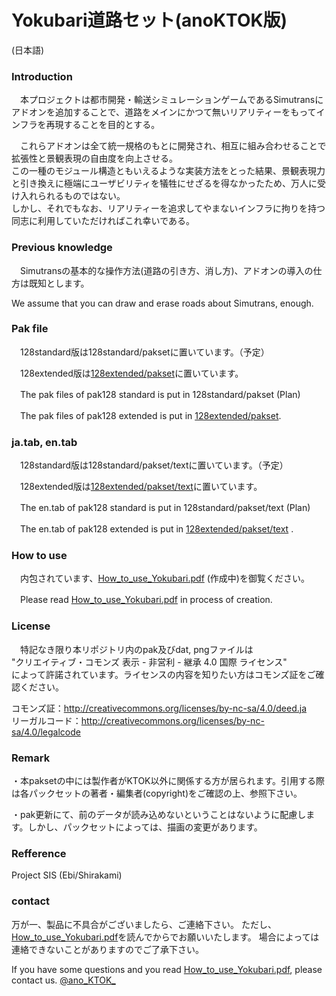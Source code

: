 # Yokubari道路セット(anoKTOK版)

(日本語)

### Introduction
　本プロジェクトは都市開発・輸送シミュレーションゲームであるSimutransにアドオンを追加することで、道路をメインにかつて無いリアリティーをもってインフラを再現することを目的とする。

　これらアドオンは全て統一規格のもとに開発され、相互に組み合わせることで拡張性と景観表現の自由度を向上させる。  
この一種のモジュール構造ともいえるような実装方法をとった結果、景観表現力と引き換えに極端にユーザビリティを犠牲にせざるを得なかったため、万人に受け入れられるものではない。  
しかし、それでもなお、リアリティーを追求してやまないインフラに拘りを持つ同志に利用していただければこれ幸いである。  


### Previous knowledge
　Simutransの基本的な操作方法(道路の引き方、消し方)、アドオンの導入の仕方は既知とします。

 We assume that you can draw and erase roads about Simutrans, enough.  

### Pak file
　128standard版は128standard/paksetに置いています。（予定）

　128extended版は[128extended/pakset](https://github.com/anoKTOK/Yokubari_roads_set_ver_anoKTOK/tree/main/128extended/pakset)に置いています。

　The pak files of pak128 standard is put in 128standard/pakset (Plan)

　The pak files of pak128 extended is put in [128extended/pakset](https://github.com/anoKTOK/Yokubari_roads_set_ver_anoKTOK/tree/main/128extended/pakset).

### ja.tab, en.tab
　128standard版は128standard/pakset/textに置いています。（予定）

　128extended版は[128extended/pakset/text](https://github.com/anoKTOK/Yokubari_roads_set_ver_anoKTOK/tree/main/128extended/pakset/text)に置いています。

　The en.tab of pak128 standard is put in 128standard/pakset/text (Plan)

　The en.tab of pak128 extended is put in [128extended/pakset/text](https://github.com/anoKTOK/Yokubari_roads_set_ver_anoKTOK/tree/main/128extended/pakset/text) .

### How to use
　内包されています、[How_to_use_Yokubari.pdf](https://github.com/anoKTOK/Yokubari_roads_set_ver_anoKTOK/blob/main/How_to_use/How_to_use_Yokubari.pdf) (作成中)を御覧ください。

　Please read [How_to_use_Yokubari.pdf](https://github.com/anoKTOK/Yokubari_roads_set_ver_anoKTOK/blob/main/How_to_use/How_to_use_Yokubari.pdf) in process of creation.

### License
　特記なき限り本リポジトリ内のpak及びdat, pngファイルは  
"クリエイティブ・コモンズ 表示 - 非営利 - 継承 4.0 国際 ライセンス"  
によって許諾されています。ライセンスの内容を知りたい方はコモンズ証をご確認ください。

コモンズ証：http://creativecommons.org/licenses/by-nc-sa/4.0/deed.ja  
リーガルコード：http://creativecommons.org/licenses/by-nc-sa/4.0/legalcode  

### Remark
・本paksetの中には製作者がKTOK以外に関係する方が居られます。引用する際は各パックセットの著者・編集者(copyright)をご確認の上、参照下さい。

・pak更新にて、前のデータが読み込めないということはないように配慮します。しかし、パックセットによっては、描画の変更があります。


### Refference
Project SIS (Ebi/Shirakami)


### contact
万が一、製品に不具合がございましたら、ご連絡下さい。
ただし、[How_to_use_Yokubari.pdf](https://github.com/anoKTOK/Yokubari_roads_set_ver_anoKTOK/blob/main/How_to_use/How_to_use_Yokubari.pdf)を読んでからでお願いいたします。
場合によっては連絡できないことがありますのでご了承下さい。

If you have some questions and
you read [How_to_use_Yokubari.pdf](https://github.com/anoKTOK/Yokubari_roads_set_ver_anoKTOK/blob/main/How_to_use/How_to_use_Yokubari.pdf),
please contact us.
[@ano_KTOK_](https://twitter.com/ano_KTOK_)
